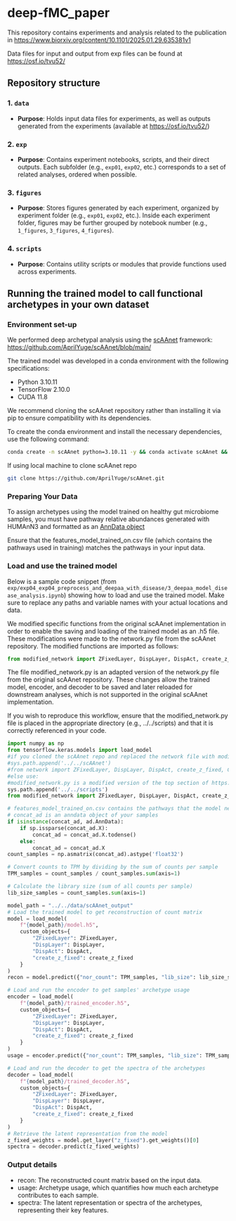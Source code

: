 # deep-fMC_paper

This repository contains experiments and analysis related to the publication in https://www.biorxiv.org/content/10.1101/2025.01.29.635381v1

Data files for input and output from exp files can be found at https://osf.io/tvu52/

## Repository structure

### 1. `data`
- **Purpose**: Holds input data files for experiments, as well as outputs generated from the experiments (available at https://osf.io/tvu52/)

### 2. `exp`
- **Purpose**: Contains experiment notebooks, scripts, and their direct outputs. Each subfolder (e.g., `exp01`, `exp02`, etc.) corresponds to a set of related analyses, ordered when possible.

### 3. `figures`
- **Purpose**: Stores figures generated by each experiment, organized by experiment folder (e.g., `exp01`, `exp02`, etc.). Inside each experiment folder, figures may be further grouped by notebook number (e.g., `1_figures`, `3_figures`, `4_figures`).

### 4. `scripts`
- **Purpose**: Contains utility scripts or modules that provide functions used across experiments.

## Running the trained model to call functional archetypes in your own dataset

### Environment set-up
We performed deep archetypal analysis using the [scAAnet](https://journals.plos.org/ploscompbiol/article?id=10.1371/journal.pcbi.1010025) framework: https://github.com/AprilYuge/scAAnet/blob/main/

The trained model was developed in a conda environment with the following specifications:
- Python 3.10.11
- TensorFlow 2.10.0
- CUDA 11.8

We recommend cloning the scAAnet repository rather than installing it via pip to ensure compatibility with its dependencies.

To create the conda environment and install the necessary dependencies, use the following command:

```bash
conda create -n scAAnet python=3.10.11 -y && conda activate scAAnet && pip install tensorflow==2.10.0 && conda install -c conda-forge cudatoolkit=11.8 cudnn=8.8.0.121 -y
```

If using local machine to clone scAAnet repo

```bash
git clone https://github.com/AprilYuge/scAAnet.git 
```

### Preparing Your Data
To assign archetypes using the model trained on healthy gut microbiome samples, you must have pathway relative abundances generated with HUMAnN3 and formatted as an [AnnData object](https://anndata.readthedocs.io/en/latest/tutorials/notebooks/getting-started.html)

Ensure that the features_model_trained_on.csv file (which contains the pathways used in training) matches the pathways in your input data.


### Load and use the trained model
Below is a sample code snippet (from `exp/exp04_exp04_preprocess_and_deepaa_with_disease/3_deepaa_model_disease_analysis.ipynb`) showing how to load and use the trained model. Make sure to replace any paths and variable names with your actual locations and data.

We modified specific functions from the original scAAnet implementation in order to enable the saving and loading of the trained model as an .h5 file. These modifications were made to the network.py file from the scAAnet repository.
The modified functions are imported as follows:
```python
from modified_network import ZFixedLayer, DispLayer, DispAct, create_z_fixed, ColwiseMultLayer
```
The file modified_network.py is an adapted version of the network.py file from the original scAAnet repository. These changes allow the trained model, encoder, and decoder to be saved and later reloaded for downstream analyses, which is not supported in the original scAAnet implementation.

If you wish to reproduce this workflow, ensure that the modified_network.py file is placed in the appropriate directory (e.g., ../../scripts) and that it is correctly referenced in your code.

```python
import numpy as np
from tensorflow.keras.models import load_model
#if you cloned the scAAnet repo and replaced the network file with modified_network.py use:
#sys.path.append('../../scAAnet') 
#from network import ZFixedLayer, DispLayer, DispAct, create_z_fixed, ColwiseMultLayer
#else use: 
#modified_network.py is a modified version of the top section of https://github.com/AprilYuge/scAAnet/blob/main/scAAnet/network.py to allow model saving and loading as .h5 file 
sys.path.append('../../scripts')
from modified_network import ZFixedLayer, DispLayer, DispAct, create_z_fixed, ColwiseMultLayer 

# features_model_trained_on.csv contains the pathways that the model needs and was trained on
# concat_ad is an anndata object of your samples 
if isinstance(concat_ad, ad.AnnData):
    if sp.issparse(concat_ad.X):
        concat_ad = concat_ad.X.todense()
    else:
        concat_ad = concat_ad.X
count_samples = np.asmatrix(concat_ad).astype('float32')

# Convert counts to TPM by dividing by the sum of counts per sample
TPM_samples = count_samples / count_samples.sum(axis=1)

# Calculate the library size (sum of all counts per sample)
lib_size_samples = count_samples.sum(axis=1)

model_path = "../../data/scAAnet_output"
# Load the trained model to get reconstruction of count matrix
model = load_model(
    f"{model_path}/model.h5",
    custom_objects={
        "ZFixedLayer": ZFixedLayer,
        "DispLayer": DispLayer,
        "DispAct": DispAct,
        "create_z_fixed": create_z_fixed
    }
)
recon = model.predict({"nor_count": TPM_samples, "lib_size": lib_size_samples})

# Load and run the encoder to get samples' archetype usage 
encoder = load_model(
    f"{model_path}/trained_encoder.h5",
    custom_objects={
        "ZFixedLayer": ZFixedLayer,
        "DispLayer": DispLayer,
        "DispAct": DispAct,
        "create_z_fixed": create_z_fixed
    }
)
usage = encoder.predict({"nor_count": TPM_samples, "lib_size": TPM_samples})

# Load and run the decoder to get the spectra of the archetypes 
decoder = load_model(
    f"{model_path}/trained_decoder.h5",
    custom_objects={
        "ZFixedLayer": ZFixedLayer,
        "DispLayer": DispLayer,
        "DispAct": DispAct,
        "create_z_fixed": create_z_fixed
    }
)
# Retrieve the latent representation from the model
z_fixed_weights = model.get_layer("z_fixed").get_weights()[0]
spectra = decoder.predict(z_fixed_weights)
```

### Output details

- recon: The reconstructed count matrix based on the input data.
- usage: Archetype usage, which quantifies how much each archetype contributes to each sample.
- spectra: The latent representation or spectra of the archetypes, representing their key features.

